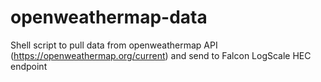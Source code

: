 # openweathermap-data
Shell script to pull data from openweathermap API (https://openweathermap.org/current) and send to Falcon LogScale HEC endpoint
